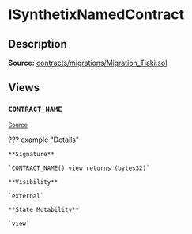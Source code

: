 # ISynthetixNamedContract

## Description

**Source:** [contracts/migrations/Migration_Tiaki.sol](https://github.com/Synthetixio/synthetix/tree/v2.80.0-alpha/contracts/migrations/Migration_Tiaki.sol)

## Views

### `CONTRACT_NAME`

<sub>[Source](https://github.com/Synthetixio/synthetix/tree/v2.80.0-alpha/contracts/migrations/Migration_Tiaki.sol#L9)</sub>

??? example "Details"

    **Signature**

    `CONTRACT_NAME() view returns (bytes32)`

    **Visibility**

    `external`

    **State Mutability**

    `view`
